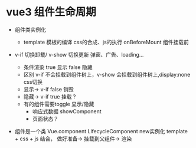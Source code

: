# vue3 组件生命周期
  - 组件类实例化
    - template 模板的编译 css的合成、js的执行
    onBeforeMount  组件挂载前
- v-if 切换卸载/ v-show 切换更新
  弹窗、广告、loading...
  - 条件渲染  true 显示 false 隐藏
  - 区别 v-if 不会挂载到组件树上，v-show 会挂载到组件树上,display:none css切换
  - 显示-> v-if false 销毁
  - 隐藏-> v-if true  挂载？
  - 有的组件需要toggle 显示/隐藏
     - 响应式数据  showComponent
     - 页面状态？

- 组件是一个类 Vue.component  LifecycleComponent   new实例化
   template + css + js 结合， 做好准备-> 挂载到父组件-> 渲染                     